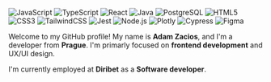 <p>
  <img alt="JavaScript" src="https://img.shields.io/badge/javascript-%23323330.svg?style=flat&logo=javascript&logoColor=%23F7DF1" >
  <img alt="TypeScript" src="https://img.shields.io/badge/typescript-%23007ACC.svg?style=flat&logo=typescript&logoColor=white" >
  <img alt="React" src="https://img.shields.io/badge/react-%2320232a.svg?style=flat&logo=react&logoColor=%2361DAFB" >
  <img alt="Java" src="https://img.shields.io/badge/java-%23ED8B00.svg?style=flat&logo=oracle&logoColor=white" >
  <img alt="PostgreSQL" src="https://img.shields.io/badge/PostgreSQL-%23336791.svg?style=flate&logo=postgresql&logoColor=white" >
  <img alt="HTML5" src="https://img.shields.io/badge/html5-%23E34F26.svg?style=flat&logo=html5&logoColor=white" >
  <img alt="CSS3" src="https://img.shields.io/badge/css3-%231572B6.svg?style=flat&logo=css3&logoColor=white" >
  <img alt="TailwindCSS" src="https://img.shields.io/badge/tailwindcss-%2338B2AC.svg?style=flat&logo=tailwind-css&logoColor=white" >
  <img alt="Jest" src="https://img.shields.io/badge/Jest-%2315c213.svg?style=flat&logo=jest&logoColor=white" >
  <img alt="Node.js" src="https://img.shields.io/badge/nodejs-%23417e38.svg?style=flat&logo=nodedotjs&logoColor=white" >
  <img alt="Plotly" src="https://img.shields.io/badge/Plotly-%2320293d.svg?style=flat&logo=plotly&logoColor=white" >
  <img alt="Cypress" src="https://img.shields.io/badge/Cypress-%23A3E7CB.svg?style=flat&logo=cypress&logoColor=white" >
  <img alt="Figma" src="https://img.shields.io/badge/figma-%23F24E1E.svg?style=flat&logo=figma&logoColor=white" >
</p>
 


Welcome to my GitHub profile! My name is **Adam Zacios**, and I'm a developer from **Prague**. I'm primarly focused on **frontend development** and UX/UI design. 

I'm currently employed at **Diribet** as a **Software developer**.
